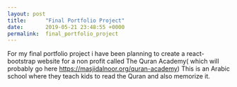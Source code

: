 ```yaml
---
layout: post
title:      "Final Portfolio Project"
date:       2019-05-21 23:48:55 +0000
permalink:  final_portfolio_project
---
```



For my final portfolio project i have been planning to create a react-bootstrap website for a non profit called The Quran Academy( which will probably go here https://masjidalnoor.org/quran-academy)
This is an Arabic school where they teach kids to read the Quran and also memorize it.
